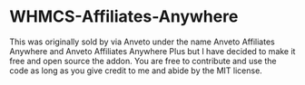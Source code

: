 # WHMCS-Affiliates-Anywhere
This was originally sold by via Anveto under the name Anveto Affiliates Anywhere and Anveto Affiliates Anywhere Plus but I have decided to make it free and open source the addon. You are free to contribute and use the code as long as you give credit to me and abide by the MIT license.
